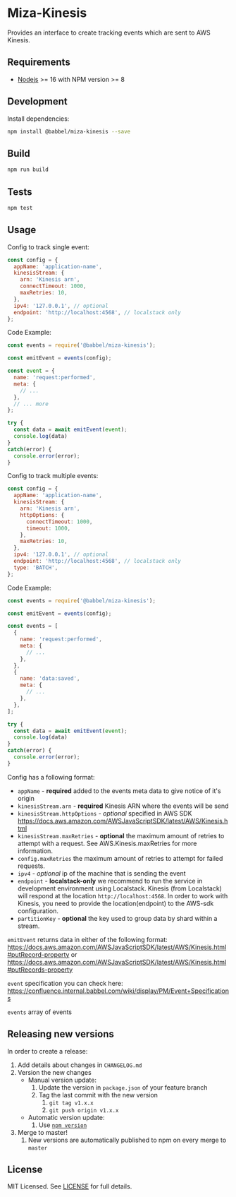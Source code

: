 # Miza-Kinesis

Provides an interface to create tracking events which are sent to AWS Kinesis.

## Requirements

- [Nodejs](https://nodejs.org/en/download/) >= 16 with NPM version >= 8

## Development

Install dependencies:

```bash
npm install @babbel/miza-kinesis --save
```

## Build

```bash
npm run build
```

## Tests

```bash
npm test
```

## Usage

Config to track single event:

```js
const config = {
  appName: 'application-name',
  kinesisStream: {
    arn: 'Kinesis arn',
    connectTimeout: 1000,
    maxRetries: 10,
  },
  ipv4: '127.0.0.1', // optional
  endpoint: 'http://localhost:4568', // localstack only
};
```

Code Example:

```js
const events = require('@babbel/miza-kinesis');

const emitEvent = events(config);

const event = {
  name: 'request:performed',
  meta: {
    // ...
  },
  // ... more
};

try {
  const data = await emitEvent(event);
  console.log(data)
}
catch(error) {
  console.error(error);
}

```

Config to track multiple events:

```js
const config = {
  appName: 'application-name',
  kinesisStream: {
    arn: 'Kinesis arn',
    httpOptions: {
      connectTimeout: 1000,
      timeout: 1000,
    },
    maxRetries: 10,
  },
  ipv4: '127.0.0.1', // optional
  endpoint: 'http://localhost:4568', // localstack only
  type: 'BATCH',
};
```

Code Example:

```js
const events = require('@babbel/miza-kinesis');

const emitEvent = events(config);

const events = [
  {
    name: 'request:performed',
    meta: {
      // ...
    },
  },
  {
    name: 'data:saved',
    meta: {
      // ...
    },
  },
];

try {
  const data = await emitEvent(event);
  console.log(data)
}
catch(error) {
  console.error(error);
}
```

Config has a following format:

- `appName` - **required** added to the events meta data to give notice of it's origin
- `kinesisStream.arn` - **required** Kinesis ARN where the events will be send
- `kinesisStream.httpOptions` - _optional_ specified in AWS SDK https://docs.aws.amazon.com/AWSJavaScriptSDK/latest/AWS/Kinesis.html
- `kinesisStream.maxRetries` - **optional** the maximum amount of retries to attempt with a request. See AWS.Kinesis.maxRetries for more information.
- `config.maxRetries` the maximum amount of retries to attempt for failed requests.
- `ipv4` - _optional_ ip of the machine that is sending the event
- `endpoint` - **localstack-only** we recommend to run the service in development environment using Localstack. Kinesis (from Localstack) will respond at the location `http://localhost:4568`. In order to work with Kinesis, you need to provide the location(endpoint) to the AWS-sdk configuration.
- `partitionKey` - **optional** the key used to group data by shard within a stream.

`emitEvent` returns data in either of the following format: https://docs.aws.amazon.com/AWSJavaScriptSDK/latest/AWS/Kinesis.html#putRecord-property or https://docs.aws.amazon.com/AWSJavaScriptSDK/latest/AWS/Kinesis.html#putRecords-property

`event` specification you can check here: https://confluence.internal.babbel.com/wiki/display/PM/Event+Specifications

`events` array of events

## Releasing new versions

In order to create a release:

1. Add details about changes in `CHANGELOG.md`
1. Version the new changes
   - Manual version update:
     1. Update the version in `package.json` of your feature branch
     1. Tag the last commit with the new version
        1. `git tag v1.x.x`
        1. `git push origin v1.x.x`
   - Automatic version update:
     1. Use [`npm version`](https://docs.npmjs.com/cli/version)
1. Merge to master!
   1. New versions are automatically published to npm on every merge to `master`

## License

MIT Licensed. See [LICENSE](https://github.com/babbel/mize-kinesis/blob/master/LICENSE) for full details.
